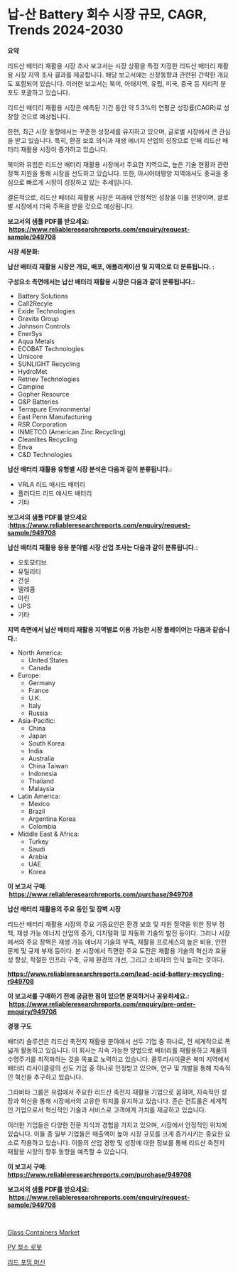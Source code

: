 <p><h1>납-산 Battery 회수 시장 규모, CAGR, Trends 2024-2030</h1></p><p><strong>요약</strong></p>
<p><p>리드산 배터리 재활용 시장 조사 보고서는 시장 상황을 특정 지정한 리드산 배터리 재활용 시장 지역 조사 결과를 제공합니다. 해당 보고서에는 신장동향과 관련된 간략한 개요도 포함되어 있습니다. 이러한 보고서는 북미, 아태지역, 유럽, 미국, 중국 등 지리적 분포도 포괄하고 있습니다. </p><p>리드산 배터리 재활용 시장은 예측된 기간 동안 약 5.3%의 연평균 성장률(CAGR)로 성장할 것으로 예상됩니다.</p><p>한편, 최근 시장 동향에서는 꾸준한 성장세를 유지하고 있으며, 글로벌 시장에서 큰 관심을 받고 있습니다. 특히, 환경 보호 의식과 재생 에너지 산업의 성장으로 인해 리드산 배터리 재활용 시장이 증가하고 있습니다.</p><p>북미와 유럽은 리드산 배터리 재활용 시장에서 주요한 지역으로, 높은 기술 현황과 관련 정책 지원을 통해 시장을 선도하고 있습니다. 또한, 아시아태평양 지역에서도 중국을 중심으로 빠르게 시장이 성장하고 있는 추세입니다.</p><p>결론적으로, 리드산 배터리 재활용 시장은 미래에 안정적인 성장을 이룰 전망이며, 글로벌 시장에서 더욱 주목을 받을 것으로 예상됩니다.</p></p>
<p><strong>보고서의 샘플 PDF를 받으세요: &nbsp;<a href="https://www.reliableresearchreports.com/enquiry/request-sample/949708">https://www.reliableresearchreports.com/enquiry/request-sample/949708</a></strong></p>
<p><strong>시장 세분화:</strong></p>
<p><strong> 납산 배터리 재활용 시장은 개요, 배포, 애플리케이션 및 지역으로 더 분류됩니다. :</strong></p>
<p><strong>구성요소 측면에서는 납산 배터리 재활용 시장은 다음과 같이 분류됩니다.:</strong></p>
<p><ul><li>Battery Solutions</li><li>Call2Recyle</li><li>Exide Technologies</li><li>Gravita Group</li><li>Johnson Controls</li><li>EnerSys</li><li>Aqua Metals</li><li>ECOBAT Technologies</li><li>Umicore</li><li>SUNLIGHT Recycling</li><li>HydroMet</li><li>Retriev Technologies</li><li>Campine</li><li>Gopher Resource</li><li>G&P Batteries</li><li>Terrapure Environmental</li><li>East Penn Manufacturing</li><li>RSR Corporation</li><li>INMETCO (American Zinc Recycling)</li><li>Cleanlites Recycling</li><li>Enva</li><li>C&D Technologies</li></ul></p>
<p><strong> 납산 배터리 재활용 유형별 시장 분석은 다음과 같이 분류됩니다.:</strong></p>
<p><ul><li>VRLA 리드 애시드 배터리</li><li>플러디드 리드 애시드 배터리</li><li>기타</li></ul></p>
<p><strong>보고서의 샘플 PDF를 받으세요 :<a href="https://www.reliableresearchreports.com/enquiry/request-sample/949708">https://www.reliableresearchreports.com/enquiry/request-sample/949708</a></strong></p>
<p><strong> 납산 배터리 재활용 응용 분야별 시장 산업 조사는 다음과 같이 분류됩니다.:</strong></p>
<p><ul><li>오토모티브</li><li>유틸리티</li><li>건설</li><li>텔레콤</li><li>마린</li><li>UPS</li><li>기타</li></ul></p>
<p><strong>지역 측면에서 납산 배터리 재활용 지역별로 이용 가능한 시장 플레이어는 다음과 같습니다.:</strong></p>
<p><ul>
    <li>
        North America:
        <ul>
            <li>United States</li>
            <li>Canada</li>
        </ul>
    </li>
    <li>
        Europe:
        <ul>
            <li>Germany</li>
            <li>France</li>
            <li>U.K.</li>
            <li>Italy</li>
            <li>Russia</li>
        </ul>
    </li>
    <li>
        Asia-Pacific:
        <ul>
            <li>China</li>
            <li>Japan</li>
            <li>South Korea</li>
            <li>India</li>
            <li>Australia</li>
            <li>China Taiwan</li>
            <li>Indonesia</li>
            <li>Thailand</li>
            <li>Malaysia</li>
        </ul>
    </li>
    <li>
        Latin America:
        <ul>
            <li>Mexico</li>
            <li>Brazil</li>
            <li>Argentina Korea</li>
            <li>Colombia</li>
        </ul>
    </li>
    <li>
        Middle East & Africa:
        <ul>
            <li>Turkey</li>
            <li>Saudi</li>
            <li>Arabia</li>
            <li>UAE</li>
            <li>Korea</li>
        </ul>
    </li>
    </ul></p>
<p><strong>이 보고서 구매: &nbsp;<a href="https://www.reliableresearchreports.com/purchase/949708">https://www.reliableresearchreports.com/purchase/949708</a></strong></p>
<p><strong>납산 배터리 재활용의 주요 동인 및 장벽 시장</strong></p>
<p><p>리드산 배터리 재활용 시장의 주요 기동요인은 환경 보호 및 자원 절약을 위한 정부 정책, 재생 가능 에너지 산업의 증가, 디지털화 및 자동화 기술의 발전 등이다. 그러나 시장에서의 주요 장벽은 재생 가능 에너지 기술의 부족, 재활용 프로세스의 높은 비용, 안전 문제 및 규제 부재 등이다. 본 시장에서 직면한 주요 도전은 재활용 기술의 혁신과 효율성 향상, 적절한 인프라 구축, 규제 환경의 개선, 그리고 소비자의 인식 높히는 것이다.</p></p>
<p><strong><a href="https://www.reliableresearchreports.com/lead-acid-battery-recycling-r949708">https://www.reliableresearchreports.com/lead-acid-battery-recycling-r949708</a></strong></p>
<p><strong>이 보고서를 구매하기 전에 궁금한 점이 있으면 문의하거나 공유하세요.: &nbsp;<a href="https://www.reliableresearchreports.com/enquiry/pre-order-enquiry/949708">https://www.reliableresearchreports.com/enquiry/pre-order-enquiry/949708</a></strong></p>
<p><strong>경쟁 구도</strong></p>
<p><p>배터리 솔루션은 리드산 축전지 재활용 분야에서 선두 기업 중 하나로, 전 세계적으로 폭넓게 활동하고 있습니다. 이 회사는 지속 가능한 방법으로 배터리를 재활용하고 제품의 수명주기를 최적화하는 것을 목표로 노력하고 있습니다. 콜투리사이클은 북미 지역에서 배터리 리사이클링의 선도 기업 중 하나로 인정받고 있으며, 연구 및 개발을 통해 지속적인 혁신을 추구하고 있습니다.</p><p>그라비타 그룹은 유럽에서 주요한 리드산 축전지 재활용 기업으로 꼽히며, 지속적인 성장과 혁신을 통해 시장에서의 고유한 위치를 유지하고 있습니다. 존슨 컨트롤은 세계적인 기업으로서 혁신적인 기술과 서비스로 고객에게 가치를 제공하고 있습니다.</p><p>이러한 기업들은 다양한 전문 지식과 경험을 가지고 있으며, 시장에서 안정적인 위치에 있습니다. 이들 중 일부 기업들은 매출액이 높아 시장 규모를 크게 증가시키는 중요한 요소로 작용하고 있습니다. 이들의 산업 경향 및 성장에 대한 정보를 통해 리드산 축전지 재활용 시장의 향후 동향을 예측할 수 있습니다.</p></p>
<p><strong>이 보고서 구매: &nbsp; <a href="https://www.reliableresearchreports.com/purchase/949708">https://www.reliableresearchreports.com/purchase/949708</a></strong></p>
<p><strong>보고서의 샘플 PDF를 받으세요: &nbsp;<a href="https://www.reliableresearchreports.com/enquiry/request-sample/949708">https://www.reliableresearchreports.com/enquiry/request-sample/949708</a></strong><strong></strong></p>
<p>&nbsp;</p>
<p><p><a href="https://invited-way-688.notion.site/Glass-Containers-Market-Furnish-Information-about-Market-Size-Market-Share-Market-Dynamics-and-Pr-260c0ada5b6748e7a736728c4eda0f4a">Glass Containers Market</a></p><p><a href="https://medium.com/@dayanarunolfsdottir/%ED%83%9C%EC%96%91%EA%B4%91-%EC%B2%AD%EC%86%8C-%EB%A1%9C%EB%B4%87-%EC%8B%9C%EC%9E%A5-%EC%A1%B0%EC%82%AC-%EB%B3%B4%EA%B3%A0%EC%84%9C-%EA%B7%B8-%EC%97%AD%EC%82%AC-%EB%B0%8F-2024%EB%85%84%EB%B6%80%ED%84%B0-2031%EB%85%84%EA%B9%8C%EC%A7%80%EC%9D%98-%EC%98%88%EC%B8%A1-42a312321dbe">PV 청소 로봇</a></p><p><a href="https://medium.com/@jomosley1999/%EB%A6%AC%EB%93%9C-%ED%98%95%EC%84%B1-%EA%B8%B0%EA%B3%84-%EC%8B%9C%EC%9E%A5-%EC%A1%B0%EC%82%AC-%EB%B3%B4%EA%B3%A0%EC%84%9C-2024%EB%85%84%EB%B6%80%ED%84%B0-2031%EB%85%84%EA%B9%8C%EC%A7%80%EC%9D%98-%EC%97%AD%EC%82%AC-%EB%B0%8F-%EC%98%88%EC%B8%A1-0044a746ac60">리드 포밍 머신</a></p></p>